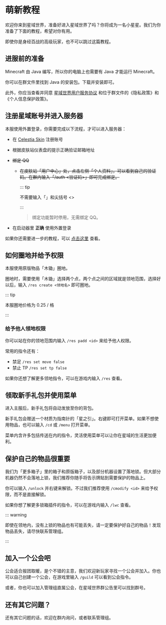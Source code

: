 # 萌新教程

欢迎你来到星域世界，准备好进入星域世界了吗？你将成为一名小星星。我们为你准备了下面的教程，希望对你有用。

即使你是身经百战的高级玩家，也不可以跳过这篇教程。

## 进服前的准备

Minecraft 由 Java 编写，所以你的电脑上也需要有 Java 才能运行 Minecraft。

你可以在群文件里找到 Java 的安装包。下载并安装即可。

此外，你应当查看并同意 [星域世界用户服务协议](https://docs.qq.com/doc/DYVp3bG9aVHNOWWth) 和位于群文件的《隐私政策》和《个人信息保护政策》。

## 注册星域账号并进入服务器

本服使用外置登录，你需要完成以下流程，才可以进入服务器：

- 在 [Celestia Skin](https://skin.mcstaralliance.com) 注册账号

- 根据皮肤站仪表盘的提示正确验证邮箱地址

- ~~绑定 QQ~~

  - ~~在皮肤站「用户中心」处，点击左侧「个人资料」，可以看到自己的验证码。在群内输入「/auth <验证码>」即可完成绑定。~~

    ::: tip

    不需要输入「」和尖括号 <>

    :::
    
    > 绑定功能暂时停用，无需绑定 QQ。

- 在启动器里 **正确** 使用外置登录

如果你还需要进一步的教程，可以 [点击这里](https://docs.qq.com/doc/DYUVyb2lPRmhVV3ZN) 查看。

## 如何圈地并给予权限

本服使用原版物品「木锄」圈地。

圈地时，需要使用「木锄」选择两个点，两个点之间的区域就是领地范围，选择好以后，输入 `/res create <领地名>` 即可圈地。

::: tip

本服圈地价格为 0.25 / 格

:::

### 给予他人领地权限

你可以站在你的领地范围内输入 `/res padd <id>` 来给予他人权限。

常用的指令还有：

- 禁足 `/res set move false`
- 禁止 TP `/res set tp false`

如果你还想了解更多领地指令，可以在游戏内输入 `/res` 查看。

## 领取新手礼包并使用菜单

进入主服后，新手礼包将自动发放至你的背包。

新手礼包会赠送一个材质为指南针的「星之引」。右键即可打开菜单。如果不想使用物品，也可以输入 `/cd` 或 `/menu` 打开菜单。

菜单内含许多包括传送在内的指令，灵活使用菜单可以让你在星域的生活更加便利。

## 保护自己的物品很重要

我们为「更多箱子」里的箱子和原版箱子，以及部分机器设置了落地锁。但大部分机器仍然不会落地上锁，我们推荐你随手将告示牌贴到需要保护的物品上。

你可以输入 `/unlock` 并右键来解锁。不过我们推荐使用 `/cmodify <id>` 来给予权限，而不是直接解锁。

如果你想了解更多锁箱插件的指令，可以在游戏内输入 `/lwc` 查看。

::: warning

即使在领地内，没有上锁的物品也有可能丢失，请一定要保护好自己的物品！发现物品丢失，请尽快联系管理组。

:::

## 加入一个公会吧

公会适合报团取暖，是个不错的主意，我们欢迎新玩家寻找一个公会并加入。你也可以自己创建一个公会，在游戏里输入 `/guild` 可以看到公会指令。

或者，你也可以加入管理组直属公会，在星域世界群公告里可以找到群号。

## 还有其它问题？

还有其它问题的话，欢迎在群内询问，或者联系管理组。
